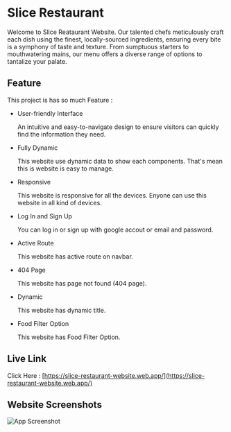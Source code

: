 # Slice Restaurant

Welcome to Slice Reataurant Website. Our talented chefs meticulously craft each dish using the finest, locally-sourced ingredients, ensuring every bite is a symphony of taste and texture. From sumptuous starters to mouthwatering mains, our menu offers a diverse range of options to tantalize your palate.

## Feature

This project is has so much Feature :

- User-friendly Interface

  An intuitive and easy-to-navigate design to ensure visitors can quickly find the information they need.

- Fully Dynamic

  This website use dynamic data to show each components. That's mean this is website is easy to manage.

- Responsive

  This website is responsive for all the devices. Enyone can use this website in all kind of devices.

- Log In and Sign Up

  You can log in or sign up with google accout or email and password.

- Active Route

  This website has active route on navbar.

- 404 Page

  This website has page not found (404 page).

- Dynamic

  This website has dynamic title.

- Food Filter Option

  This website has Food Filter Option.

## Live Link

Click Here : [https://slice-restaurant-website.web.app/](https://slice-restaurant-website.web.app/)

## Website Screenshots

![App Screenshot](https://i.ibb.co/HCmPVRR/screencapture-slice-restaurant-website-web-app-2023-11-08-22-18-48.png)